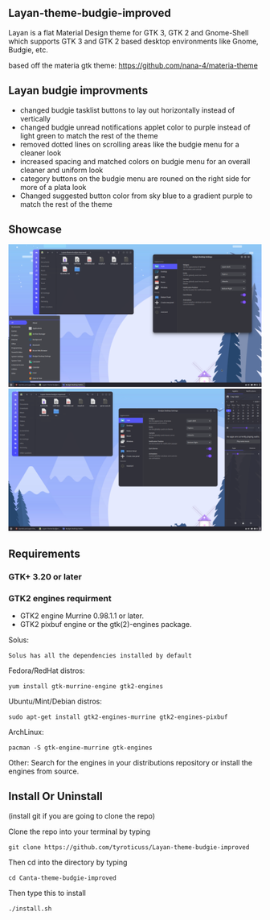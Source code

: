 ## Layan-theme-budgie-improved

Layan is a flat Material Design theme for GTK 3, GTK 2 and Gnome-Shell which supports GTK 3 and GTK 2 based desktop environments like Gnome, Budgie, etc.

based off the materia gtk theme: https://github.com/nana-4/materia-theme

## Layan budgie improvments

- changed budgie tasklist buttons to lay out horizontally instead of vertically
- changed budgie unread notifications applet color to purple instead of light green to match the rest of the theme
- removed dotted lines on scrolling areas like the budgie menu for a cleaner look
- increased spacing and matched colors on budgie menu for an overall cleaner and uniform look
- category buttons on the budgie menu are rouned on the right side for more of a plata look
- Changed suggested button color from sky blue to a gradient purple to match the rest of the theme

## Showcase

![](https://github.com/tyroticuss/Layan-theme-budgie-improved/blob/master/showcase/start%20menu%20preview.png)
![](https://github.com/tyroticuss/Layan-theme-budgie-improved/blob/master/showcase/raven%20menu%20preview.png)

## Requirements

### GTK+ 3.20 or later

### GTK2 engines requirment
- GTK2 engine Murrine 0.98.1.1 or later.
- GTK2 pixbuf engine or the gtk(2)-engines package.

Solus:

    Solus has all the dependencies installed by default
    
Fedora/RedHat distros:

    yum install gtk-murrine-engine gtk2-engines

Ubuntu/Mint/Debian distros:

    sudo apt-get install gtk2-engines-murrine gtk2-engines-pixbuf

ArchLinux:

    pacman -S gtk-engine-murrine gtk-engines

Other:
Search for the engines in your distributions repository or install the engines from source.

## Install Or Uninstall

(install git if you are going to clone the repo)

Clone the repo into your terminal by typing
    
    git clone https://github.com/tyroticuss/Layan-theme-budgie-improved

Then cd into the directory by typing

    cd Canta-theme-budgie-improved

Then type this to install

    ./install.sh
